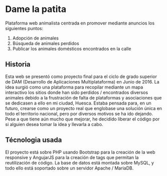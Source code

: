 # Dame la patita
Plataforma web animalista centrada en promover mediante anuncios los siguientes puntos:
1. Adopción de animales
2. Búsqueda de animales perdidos
3. Publicar los animales domésticos encontrados en la calle

## Historia
Esta web se presentó como proyecto final para el ciclo de grado superior de DAM (Desarrollo de Aplicaciones Multiplataforma) en Junio de 2016.
La idea surgió como una plataforma para recopilar mediante un mapa interactivo los sitios donde han sido perdidos / encontrados diversos animales debido a la frustración de falta de plataformas y asociaciones que se dedicasen a ello en mi ciudad, Huesca.
Estaba pensada para, en un futuro, crearse como un proyecto real que englobase una solución única en todo el territorio nacional, pero por diversos motivos se ha ido dejando.
Pese a que tiene aún mucho que mejorar, he decidido liberar el código por si alguien desea tomar la idea y llevarla a cabo.

## Técnologia usada
El proyecto está sobre PHP usando Bootstrap para la creación de la web responsive y AngujarJS para la creación de tags que permitan la reutilización de código. La base de datos está montada sobre MySQL, y todo ello está soportado sobre un servidor Apache / MariaDB.
